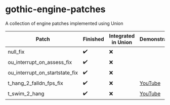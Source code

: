 # gothic-engine-patches
A collection of engine patches implemented using Union

| Patch | Finished | Integrated in Union | Demonstration |
|-------|-------|-------|-------|
| null_fix | ✔️ | ❌ | |
| ou_interrupt_on_assess_fix | ✔️ | ❌ | |
| ou_interrupt_on_startstate_fix | ✔️ | ❌ | |
| t_hang_2_falldn_fps_fix | ✔️ | ❌ | [YouTube](https://www.youtube.com/watch?v=fXMJGC2eDC8) |
| t_swim_2_hang | ✔️ | ❌ | [YouTube](https://www.youtube.com/watch?v=3HDooz4HTX0) |